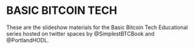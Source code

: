 # BASIC BITCOIN TECH
These are the slideshow materials for the Basic Bitcoin Tech Educational series hosted on twitter spaces by @SimplestBTCBook and @PortlandHODL. 
